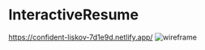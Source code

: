 # InteractiveResume
https://confident-liskov-7d1e9d.netlify.app/
![wireframe](https://user-images.githubusercontent.com/95062767/145759172-1bc50402-3dc0-49fe-96b0-77195e3261e0.jpg)
